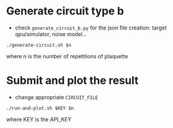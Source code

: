# Generate circuit type b 

- check `generate_circuit_b.py` for the json file creation: target qpu/simulator, noise model...
```commandline
./generate-circuit.sh $n
```
where n is the number of repetitions of plaquette 

# Submit and plot the result
- change appropriate `CIRCUIT_FILE`
```commandline
./run-and-plot.sh $KEY $n
```
where KEY is the API_KEY
